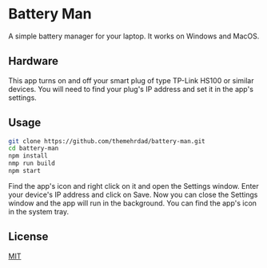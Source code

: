 
# Battery Man

A simple battery manager for your laptop.
It works on Windows and MacOS.


## Hardware
This app turns on and off your smart plug of type TP-Link HS100 or similar devices. You will need to find your plug's IP address and set it in the app's settings.

## Usage

```bash
git clone https://github.com/themehrdad/battery-man.git
cd battery-man
npm install
nmp run build
npm start
```

Find the app's icon and right click on it and open the Settings window. Enter your device's IP address and click on Save. Now you can close the Settings window and the app will run in the background. You can find the app's icon in the system tray.

## License
[MIT](https://choosealicense.com/licenses/mit/)

